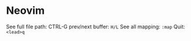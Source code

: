 # Neovim

See full file path: CTRL-G
prev/next buffer: `H/L`
See all mapping: `:map`
Quit: `<lead>q`

